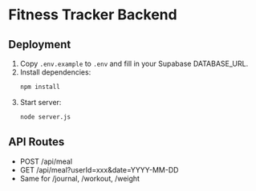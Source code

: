 # Fitness Tracker Backend

## Deployment

1. Copy `.env.example` to `.env` and fill in your Supabase DATABASE_URL.
2. Install dependencies:
   ```bash
   npm install
   ```
3. Start server:
   ```bash
   node server.js
   ```

## API Routes

- POST /api/meal
- GET /api/meal?userId=xxx&date=YYYY-MM-DD
- Same for /journal, /workout, /weight